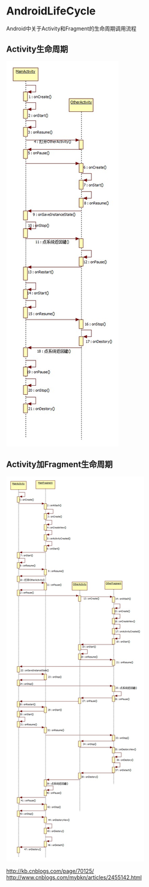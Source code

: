 # AndroidLifeCycle
Android中关于Activity和Fragment的生命周期调用流程

## Activity生命周期

![Activity生命周期图](https://raw.githubusercontent.com/shenjianli/AndroidLifeCycle/master/img/ActivityLifeCycle.jpg)

## Activity加Fragment生命周期

![Activity加Fragment生命周期图](https://raw.githubusercontent.com/shenjianli/AndroidLifeCycle/master/img/ActivityFragmentLifeCycle.jpg)


http://kb.cnblogs.com/page/70125/
http://www.cnblogs.com/mybkn/articles/2455142.html
